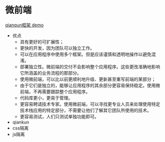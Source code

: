 # 微前端

[qianqun框架 demo](https://github.com/ImperfectWorld/MFE)

- 优点
  - 具有更好的可扩展性；
  - 更快的开发，因为团队可以独立工作。
  - 可以在应用程序中使用多个框架。但是应该谨慎和透明地操作以避免混淆。
  - 部署独立性。微前端的交付不会影响整个应用程序。这些更改准确地影响它所涵盖的业务流程的那部分。
  - 使用微前端，可以比以前更顺利地升级、更新甚至重写前端的某部分；
  - 由于它们是独立的，能够让应用程序的其余部分更容易保持稳定。使用微前端，不再需要跟踪整个应用程序。
  - 代码库更小，更易于管理。
  - 更容易聘请技术专家。使用微前端，可以寻找更专业人员来处理使用特定技术栈应用的特定部分，不需要让他们了解其它团队所使用的技术。
  - 更容易测试，人们只测试单独功能即可。
- qiankun
- css隔离
- js隔离
